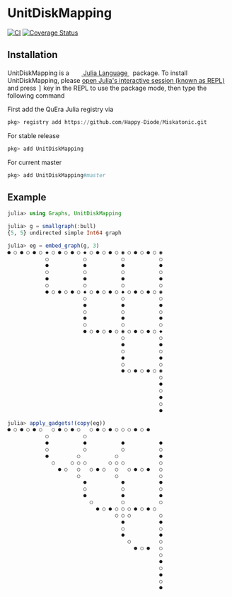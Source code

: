 # UnitDiskMapping

[![CI](https://github.com/Happy-Diode/UnitDiskMapping.jl/actions/workflows/ci.yml/badge.svg)](https://github.com/Happy-Diode/UnitDiskMapping.jl/actions/workflows/ci.yml)
[![Coverage Status](https://coveralls.io/repos/github/Happy-Diode/UnitDiskMapping.jl/badge.svg?branch=main&t=H2ReMe)](https://coveralls.io/github/Happy-Diode/UnitDiskMapping.jl?branch=main)

## Installation
<p>
UnitDiskMapping is a &nbsp;
    <a href="https://julialang.org">
        <img src="https://julialang.org/favicon.ico" width="16em">
        Julia Language
    </a>
    &nbsp; package. To install UnitDiskMapping,
    please <a href="https://docs.julialang.org/en/v1/manual/getting-started/">open
    Julia's interactive session (known as REPL)</a> and press <kbd>]</kbd> key in the REPL to use the package mode, then type the following command
</p>

First add the QuEra Julia registry via

```julia
pkg> registry add https://github.com/Happy-Diode/Miskatonic.git
```

For stable release

```julia
pkg> add UnitDiskMapping
```

For current master

```julia
pkg> add UnitDiskMapping#master
```

## Example
```julia
julia> using Graphs, UnitDiskMapping

julia> g = smallgraph(:bull)
{5, 5} undirected simple Int64 graph

julia> eg = embed_graph(g, 3)
● ○ ● ○ ● ○ ◆ ○ ● ○ ● ○ ◆ ○ ● ○ ● ○ ◉ ○ ● ○ ● ○ ◉ 
            ○           ○           ○           ○ 
            ●           ●           ●           ● 
            ○           ○           ○           ○ 
            ●           ●           ●           ● 
            ○           ○           ○           ○ 
            ● ○ ● ○ ● ○ ◆ ○ ● ○ ● ○ ◆ ○ ● ○ ● ○ ◉ 
                        ○           ○           ○ 
                        ●           ●           ● 
                        ○           ○           ○ 
                        ●           ●           ● 
                        ○           ○           ○ 
                        ● ○ ● ○ ● ○ ◉ ○ ● ○ ● ○ ◆ 
                                    ○           ○ 
                                    ●           ● 
                                    ○           ○ 
                                    ●           ● 
                                    ○           ○ 
                                    ● ○ ● ○ ● ○ ◉ 
                                                ○ 
                                                ● 
                                                ○ 
                                                ● 
                                                ○ 
                                                ● 

julia> apply_gadgets!(copy(eg))
● ○ ● ○ ● ○   ○ ● ○ ● ○   ○ ● ○ ● ○ ○ ○ ● ○ ●     
            ○           ○                         
            ●           ●           ●           ● 
            ○           ○           ○           ○ 
            ●         ○           ○             ● 
              ○     ○ ○ ○       ○ ○ ○           ○ 
                ● ○   ○   ○ ● ○   ○   ○ ● ○ ●   ○ 
                      ○           ○             ○ 
                        ●           ●           ● 
                        ○           ○           ○ 
                        ●           ●           ● 
                          ○         ○           ○ 
                            ● ○ ● ○ ○ ○ ● ○ ● ○   
                                  ○ ○ ○         ○ 
                                    ●           ● 
                                    ○           ○ 
                                    ●           ● 
                                      ○         ○ 
                                        ● ○ ●   ○ 
                                                ○ 
                                                ● 
                                                ○ 
                                                ● 
                                                ○ 
                                                ● 
```